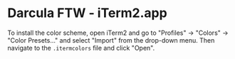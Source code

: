 # Darcula FTW - iTerm2.app

To install the color scheme, open iTerm2 and go to "Profiles" -> "Colors" ->
"Color Presets…" and select "Import" from the drop-down menu. Then navigate to
the `.itermcolors` file and click "Open".
